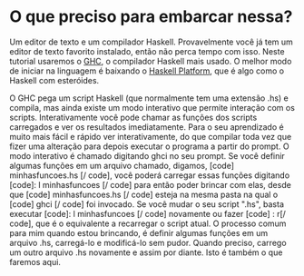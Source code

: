 O que preciso para embarcar nessa?
==================================

Um editor de texto e um compilador Haskell. Provavelmente você já tem um editor de texto favorito instalado, então não perca tempo com isso. Neste tutorial usaremos o <a href="https://www.haskell.org/ghc/" target="_blank">GHC</a>, o compilador Haskell mais usado. O melhor modo de iniciar na linguagem é baixando o <a href="http://hackage.haskell.org/platform/">Haskell Platform</a>, que é algo como o Haskell com esteróides.

O GHC pega um script Haskell (que normalmente tem uma extensão .hs) e compila, mas ainda existe um modo interativo que permite interação com os scripts. Interativamente você pode chamar as funções dos scripts carregados e ver os resultados imediatamente. Para o seu aprendizado é muito mais fácil e rápido ver interativamente, do que compilar toda vez que fizer uma alteração para depois executar o programa a partir do prompt. O modo interativo é chamado digitando <span class="fixed">ghci</span> no seu prompt. Se você definir algumas funções em um arquivo chamado, digamos, [code] minhasfuncoes.hs [/ code], você poderá carregar essas funções digitando [code]: l minhasfuncoes [/ code] para então poder brincar com elas, desde que [code] minhasfuncoes.hs [/ code] esteja na mesma pasta na qual o [code] ghci [/ code] foi invocado. Se você mudar o seu script ".hs", basta executar [code]: l minhasfuncoes [/ code] novamente ou fazer [code] : r[/ code], que é o equivalente a recarregar o script atual. O processo comum para mim quando estou brincando, é definir algumas funções em um arquivo .hs, carregá-lo e modificá-lo sem pudor. Quando preciso, carrego um outro arquivo .hs novamente e assim por diante. Isto é também o que faremos aqui.
